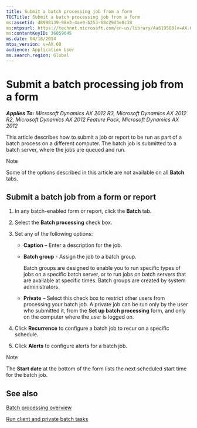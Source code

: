 ```yaml
---
title: Submit a batch processing job from a form
TOCTitle: Submit a batch processing job from a form
ms:assetid: d8998139-98e3-4ae9-b253-68c29d3e0c38
ms:mtpsurl: https://technet.microsoft.com/en-us/library/Aa619588(v=AX.60)
ms:contentKeyID: 36059645
ms.date: 04/18/2014
mtps_version: v=AX.60
audience: Application User
ms.search.region: Global
---
```


# Submit a batch processing job from a form 


_**Applies To:** Microsoft Dynamics AX 2012 R3, Microsoft Dynamics AX 2012 R2, Microsoft Dynamics AX 2012 Feature Pack, Microsoft Dynamics AX 2012_

This article describes how to submit a job or report to be run as part of a batch process on a different computer. The batch job is submitted to a batch server, where the jobs are queued and run.


> [!NOTE]
> <P>Some of the options described in this article are not available on all <STRONG>Batch</STRONG> tabs.</P>



## Submit a batch job from a form or report

1.  In any batch-enabled form or report, click the **Batch** tab.

2.  Select the **Batch processing** check box.

3.  Set any of the following options:
    
      - **Caption** – Enter a description for the job.
    
      - **Batch group** - Assign the job to a batch group.
        
        Batch groups are designed to enable you to run specific types of jobs on a specific batch server, or to run jobs on batch servers that are available at specific times. Batch groups are created by system administrators.
    
      - **Private** – Select this check box to restrict other users from processing your batch job. A private job can be run only by the user who submitted it, from the **Set up batch processing** form, and only on the computer where the user is logged on.

4.  Click **Recurrence** to configure a batch job to recur on a specific schedule.

5.  Click **Alerts** to configure alerts for a batch job.


> [!NOTE]
> <P>The <STRONG>Start date</STRONG> at the bottom of the form lists the next scheduled start time for the batch job.</P>



## See also

[Batch processing overview](batch-processing-overview.md)

[Run client and private batch tasks](run-client-and-private-batch-tasks.md)

  


